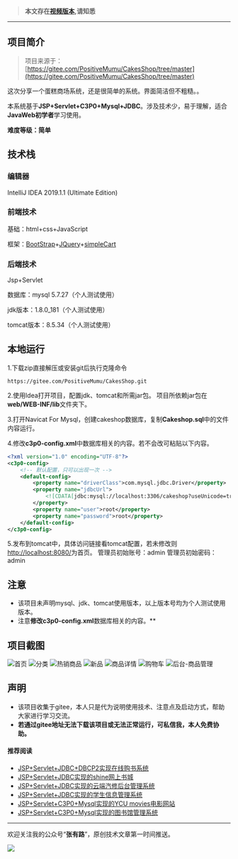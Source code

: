 >  **本文存在[视频版本](https://zhuanlan.zhihu.com/p/118471309),请知悉**

----------

## 项目简介

>项目来源于：[https://gitee.com/PositiveMumu/CakesShop/tree/master](https://gitee.com/PositiveMumu/CakesShop/tree/master)

这次分享一个蛋糕商场系统，还是很简单的系统。界面简洁但不粗糙。。

本系统基于**JSP+Servlet+C3P0+Mysql+JDBC**。涉及技术少，易于理解，适合**JavaWeb初学者**学习使用。

**难度等级：简单**

## 技术栈

### 编辑器

IntelliJ IDEA 2019.1.1 (Ultimate Edition)

### 前端技术
基础：html+css+JavaScript

框架：[BootStrap](https://www.bootcss.com/)+[JQuery](https://jquery.com/)+[simpleCart](http://www.simplecartjs.com/)

### 后端技术
Jsp+Servlet

数据库：mysql 5.7.27（个人测试使用）

jdk版本：1.8.0_181（个人测试使用）

tomcat版本：8.5.34（个人测试使用）


## 本地运行

1.下载zip直接解压或安装git后执行克隆命令 
```
https://gitee.com/PositiveMumu/CakesShop.git
```
2.使用Idea打开项目，配置jdk、tomcat和所需jar包。
项目所依赖jar包在**web/WEB-INF/lib**文件夹下。

3.打开Navicat For Mysql，创建cakeshop数据库，复制**Cakeshop.sql**中的文件内容运行。

4.修改**c3p0-config.xml**中数据库相关的内容。若不会改可粘贴以下内容。

```xml
<?xml version="1.0" encoding="UTF-8"?>
<c3p0-config>
	<!-- 默认配置，只可以出现一次 -->
	<default-config>
		<property name="driverClass">com.mysql.jdbc.Driver</property>
		<property name="jdbcUrl">
			<![CDATA[jdbc:mysql://localhost:3306/cakeshop?useUnicode=true&characterEncoding=UTF-8]]>
		</property>
		<property name="user">root</property>
		<property name="password">root</property>
	</default-config>
</c3p0-config>
```


5.发布到tomcat中，具体访问链接看tomcat配置，若未修改则[http://localhost:8080/](http://localhost:8080/)为首页。
管理员初始账号：admin
管理员初始密码：admin



## 注意
- 该项目未声明mysql、jdk、tomcat使用版本，以上版本号均为个人测试使用版本。
- 注意**修改c3p0-config.xml**数据库相关的内容。**


## 项目截图
![首页](http://coderzcr.gitee.io/sensor-java-picture/pictures/blog20200327154701.png)
![分类](http://coderzcr.gitee.io/sensor-java-picture/pictures/blog20200327154702.png)
![热销商品](http://coderzcr.gitee.io/sensor-java-picture/pictures/blog20200327154703.png)
![新品](http://coderzcr.gitee.io/sensor-java-picture/pictures/blog20200327154704.png)
![商品详情](http://coderzcr.gitee.io/sensor-java-picture/pictures/blog20200327154705.png)
![购物车](http://coderzcr.gitee.io/sensor-java-picture/pictures/blog20200327154706.png)
![后台-商品管理](http://coderzcr.gitee.io/sensor-java-picture/pictures/blog20200327154707.png)
## 声明
- 该项目收集于gitee，本人只是代为说明使用技术、注意点及启动方式，帮助大家进行学习交流。
- **若通过gitee地址无法下载该项目或无法正常运行，可私信我，本人免费协助。**


#### 推荐阅读
- [JSP+Servlet+JDBC+DBCP2实现在线购书系统](https://mp.weixin.qq.com/s/kFHzkRtL6FNN9koaWAjDkg)
- [JSP+Servlet+JDBC实现的shine网上书城](https://mp.weixin.qq.com/s/GvfywZwg28IMYk5Q2ZWcOw)
- [JSP+Servlet+JDBC实现的云端汽修后台管理系统](https://mp.weixin.qq.com/s/kalGv5T8AZGxTnLHr2wDsA)
- [JSP+Servlet+JDBC实现的学生信息管理系统](https://mp.weixin.qq.com/s/K-H50joCXeE0cnwmtoqhJw)
- [JSP+Servlet+C3P0+Mysql实现的YCU movies电影网站](https://mp.weixin.qq.com/s/bJ1lGNDrVwzXx5z9dDaV-w)
- [JSP+Servlet+C3P0+Mysql实现的图书馆管理系统](https://mp.weixin.qq.com/s/MdGVYX_8t-CiOasghGPrRw)

---

欢迎关注我的公众号“**张有路**”，原创技术文章第一时间推送。

![](http://coderzcr.gitee.io/sensor-java-picture/pictures/qrcode.gif)
